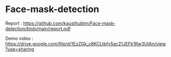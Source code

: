 # Face-mask-detection

Report : https://github.com/kausthubtm/Face-mask-detection/blob/main/report.pdf

Demo video : https://drive.google.com/file/d/1EzZGk_v8KCLtbfv5ac21JEFk1Rw3UIAn/view?usp=sharing
